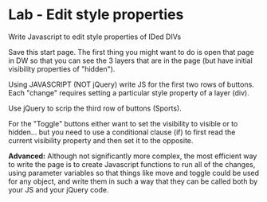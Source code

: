 Lab - Edit style properties
============
Write Javascript to edit style properties of IDed DIVs

Save this start page. The first thing you might want to do is open that page in DW so that you can see the 3 layers that are in the page (but have initial visibility properties of "hidden"). 

Using JAVASCRIPT (NOT jQuery) write JS for the first two rows of buttons. Each "change" requires setting a particular style property of a layer (div). 

Use jQuery to scrip the third row of buttons (Sports). 

For the "Toggle" buttons either want to set the visibility to visible or to hidden... but you need to use a conditional clause (if) to first read the current visibility property and then set it to the opposite. 

__Advanced:__ Although not significantly more complex, the most efficient way to write the page is to create Javascript functions to run all of the changes, using parameter variables so that things like move and toggle could be used for any object, and write them in such a way that they can be called both by your JS and your jQuery code.  